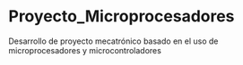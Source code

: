 # Proyecto_Microprocesadores
Desarrollo de proyecto mecatrónico basado en el uso de microprocesadores y microcontroladores
